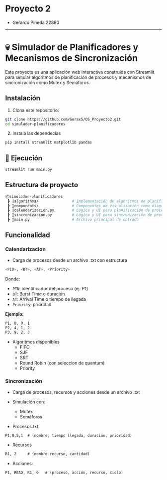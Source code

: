 # Proyecto 2

- Gerardo Pineda 22880

---

# 💀 Simulador de Planificadores y Mecanismos de Sincronización

Este proyecto es una aplicación web interactiva construida con Streamlit para simular algoritmos de planificación de procesos y mecanismos de sincronización como Mutex y Semáforos.

## Instalación

1. Clona este repositorio:

```bash
git clone https://github.com/Gerax5/OS_Proyecto2.git
cd simulador-planificadores
```

2. Instala las dependecias

```bash
pip install streamlit matplotlib pandas
```

## 🔪 Ejecución

```bash
streamlit run main.py
```

## Estructura de proyecto

```bash
📦simulador-planificadores
 ┣ 📁algorithms/               # Implementación de algoritmos de planificación (FIFO, SJF, SRT, etc.)
 ┣ 📁components/               # Componentes de visualización como diagramas de Gantt
 ┣ 📄calendarizacion.py        # Lógica y UI para planificación de procesos
 ┣ 📄sincronizacion.py         # Lógica y UI para sincronización de procesos
 ┣ 📄main.py                   # Archivo principal de entrada
```

## Funcionalidad

### Calendarizacion

- Carga de procesos desde un archivo .txt con estructura

```bash
<PID>, <BT>, <AT>, <Priority>
```

Donde:

- `PID`: identificador del proceso (ej. P1)
- `BT`: Burst Time o duración
- `AT`: Arrival Time o tiempo de llegada
- `Priority`: prioridad

**Ejemplo:**

```txt
P1, 8, 0, 1
P2, 4, 1, 2
P3, 9, 2, 3
```

- Algoritmos disponibles
  - FIFO
  - SJF
  - SRT
  - Round Robin (con seleccion de quantum)
  - Priority

### Sincronización

- Carga de procesos, recursos y acciones desde un archivo .txt
- Simulación con:

  - Mutex
  - Semáforos

- Procesos.txt

```txt
P1,0,5,1  # (nombre, tiempo llegada, duración, prioridad)
```

- Recursos

```txt
R1, 2     # (nombre recurso, cantidad)
```

- Acciones:

```txt
P1, READ, R1, 0   # (proceso, acción, recurso, ciclo)
```
